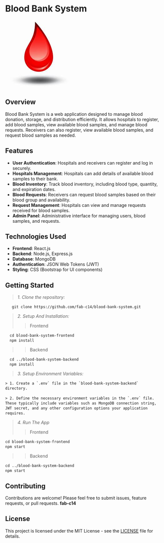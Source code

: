 # Blood Bank System

![Blood Bank System Logo](images/blood.png)

## Overview

Blood Bank System is a web application designed to manage blood donation, storage, and distribution efficiently. It allows hospitals to register, add blood samples, view available blood samples, and manage blood requests. Receivers can also register, view available blood samples, and request blood samples as needed.

## Features

- **User Authentication**: Hospitals and receivers can register and log in securely.
- **Hospitals Management**: Hospitals can add details of available blood samples to their bank.
- **Blood Inventory**: Track blood inventory, including blood type, quantity, and expiration dates.
- **Blood Requests**: Receivers can request blood samples based on their blood group and availability.
- **Request Management**: Hospitals can view and manage requests received for blood samples.
- **Admin Panel**: Administrative interface for managing users, blood samples, and requests.

## Technologies Used

- **Frontend**: React.js
- **Backend**: Node.js, Express.js
- **Database**: MongoDB
- **Authentication**: JSON Web Tokens (JWT)
- **Styling**: CSS (Bootstrap for UI components)

## Getting Started
> *1. Clone the repository:*
```
   git clone https://github.com/fab-c14/blood-bank-system.git
```
> *2. Setup And Installation:*
>> Frontend
```
  cd blood-bank-system-frontend
  npm install
```
>> Backend
```
  cd ../blood-bank-system-backend
  npm install
```
> *3. Setup Environment Variables:*
```
> 1. Create a `.env` file in the `blood-bank-system-backend` directory.

> 2. Define the necessary environment variables in the `.env` file. These typically include variables such as MongoDB connection string, JWT secret, and any other configuration options your application requires.
```

> *4. Run The App*
>> Frontend
```
cd blood-bank-system-frontend
npm start
```
>> Backend
```
cd ../blood-bank-system-backend
npm start
```
## Contributing

Contributions are welcome! Please feel free to submit issues, feature requests, or pull requests. **fab-c14**

## License

This project is licensed under the MIT License - see the [LICENSE](LICENSE) file for details.

